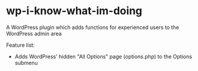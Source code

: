 # wp-i-know-what-im-doing
A WordPress plugin which adds functions for experienced users to the WordPress admin area

Feature list:
- Adds WordPress' hidden "All Options" page (options.php) to the Options submenu

